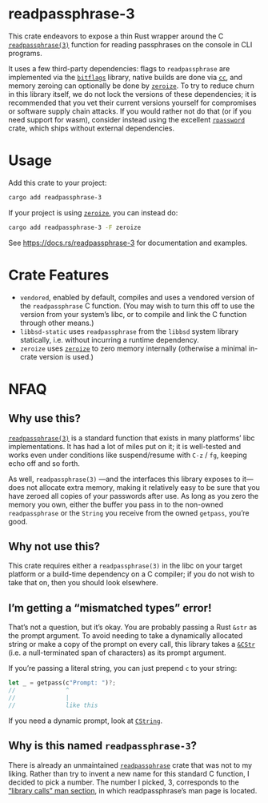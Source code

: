 # readpassphrase-3
This crate endeavors to expose a thin Rust wrapper around the C [`readpassphrase(3)`][0] function for reading passphrases on the console in CLI programs.

It uses a few third-party dependencies: flags to `readpassphrase` are implemented via the [`bitflags`][1] library, native builds are done via [`cc`][2], and memory zeroing can optionally be done by [`zeroize`][3]. To try to reduce churn in this library itself, we do not lock the versions of these dependencies; it is recommended that you vet their current versions yourself for compromises or software supply chain attacks. If you would rather not do that (or if you need support for wasm), consider instead using the excellent [`rpassword`][4] crate, which ships without external dependencies.

# Usage
Add this crate to your project:
```sh
cargo add readpassphrase-3
```
If your project is using [`zeroize`][3], you can instead do:
```sh
cargo add readpassphrase-3 -F zeroize
```

See <https://docs.rs/readpassphrase-3> for documentation and examples.

# Crate Features
- `vendored`, enabled by default, compiles and uses a vendored version of the `readpassphrase` C function. (You may wish to turn this off to use the version from your system’s libc, or to compile and link the C function through other means.)
- `libbsd-static` uses `readpassphrase` from the `libbsd` system library statically, i.e. without incurring a runtime dependency.
- `zeroize` uses [`zeroize`][3] to zero memory internally (otherwise a minimal in-crate version is used.)

# NFAQ

## Why use this?
[`readpassphrase(3)`][0] is a standard function that exists in many platforms’ libc implementations. It has had a lot of miles put on it; it is well-tested and works even under conditions like suspend/resume with `C-z` / `fg`, keeping echo off and so forth.

As well, `readpassphrase(3)` —and the interfaces this library exposes to it— does not allocate extra memory, making it relatively easy to be sure that you have zeroed all copies of your passwords after use. As long as you zero the memory you own, either the buffer you pass in to the non-owned `readpassphrase` or the `String` you receive from the owned `getpass`, you’re good.

## Why not use this?
This crate requires either a `readpassphrase(3)` in the libc on your target platform or a build-time dependency on a C compiler; if you do not wish to take that on, then you should look elsewhere.

## I’m getting a “mismatched types” error!
That’s not a question, but it’s okay. You are probably passing a Rust `&str` as the prompt argument. To avoid needing to take a dynamically allocated string or make a copy of the prompt on every call, this library takes a [`&CStr`][5] (i.e. a null-terminated span of characters) as its prompt argument.

If you’re passing a literal string, you can just prepend `c` to your string:
```rust
let _ = getpass(c"Prompt: ")?;
//              ^
//              |
//              like this
```

If you need a dynamic prompt, look at [`CString`][6].

## Why is this named `readpassphrase-3`?
There is already an unmaintained [`readpassphrase`][7] crate that was not to my liking. Rather than try to invent a new name for this standard C function, I decided to pick a number. The number I picked, 3, corresponds to the [“library calls” man section][8], in which readpassphrase’s man page is located.

[0]: https://man.openbsd.org/readpassphrase
[1]: https://crates.io/crates/bitflags
[2]: https://crates.io/crates/cc
[3]: https://crates.io/crates/zeroize
[4]: https://crates.io/crates/rpassword
[5]: https://doc.rust-lang.org/std/ffi/struct.CStr.html
[6]: https://doc.rust-lang.org/std/ffi/struct.CString.html
[7]: https://crates.io/crates/readpassphrase
[8]: https://man7.org/linux/man-pages/man7/man-pages.7.html

